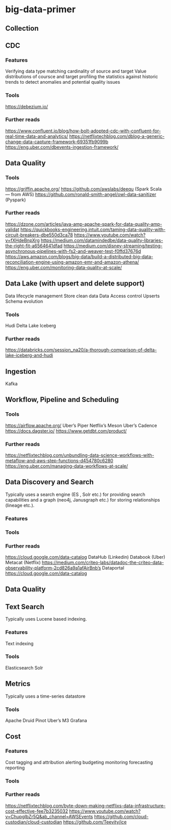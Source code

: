 # big-data-primer
 
 
## Collection

## CDC

### Features

Verifying data type matching
cardinality of source and target
Value distributions of coursce and target
profiling the statistics against historic trends to detect anomalies and potential quality issues

### Tools

https://debezium.io/

### Further reads

https://www.confluent.io/blog/how-bolt-adopted-cdc-with-confluent-for-real-time-data-and-analytics/
https://netflixtechblog.com/dblog-a-generic-change-data-capture-framework-69351fb9099b
https://eng.uber.com/dbevents-ingestion-framework/


## Data Quality

### Tools

https://griffin.apache.org/
https://github.com/awslabs/deequ (Spark Scala — from AWS)
https://github.com/ronald-smith-angel/owl-data-sanitizer (Pyspark)

### Further reads

https://dzone.com/articles/java-amp-apache-spark-for-data-quality-amp-validat
https://quickbooks-engineering.intuit.com/taming-data-quality-with-circuit-breakers-dbe550d3ca78
https://www.youtube.com/watch?v=fXHdeBnpXrg
https://medium.com/datamindedbe/data-quality-libraries-the-right-fit-a6564641dfad
https://medium.com/disney-streaming/testing-asynchronous-pipelines-with-fs2-and-weaver-test-f0ffd37676d
https://aws.amazon.com/blogs/big-data/build-a-distributed-big-data-reconciliation-engine-using-amazon-emr-and-amazon-athena/
https://eng.uber.com/monitoring-data-quality-at-scale/


## Data Lake (with upsert and delete support)
Data lifecycle management
Store clean data 
Data Access control
Upserts
Schema evolution

### Tools
Hudi
Delta Lake
Iceberg

### Further reads
https://databricks.com/session_na20/a-thorough-comparison-of-delta-lake-iceberg-and-hudi

 
## Ingestion

Kafka


## Workflow, Pipeline and Scheduling


### Tools

https://airflow.apache.org/
Uber’s Piper
Netflix’s Meson
Uber’s Cadence 
https://docs.dagster.io/
https://www.getdbt.com/product/


### Further reads

https://netflixtechblog.com/unbundling-data-science-workflows-with-metaflow-and-aws-step-functions-d454780c6280
https://eng.uber.com/managing-data-workflows-at-scale/ 

## Data Discovery and Search

Typically uses a search engine (ES , Solr etc.) for providing search capabilities and a graph (neo4j, Janusgraph etc.) for storing relationships (lineage etc.).

### Features


### Tools


### Further reads

https://cloud.google.com/data-catalog
DataHub (Linkedin)
Databook (Uber)
Metacat (Netflix)
https://medium.com/criteo-labs/datadoc-the-criteo-data-observability-platform-2cd826a9a1afAirBnb’s Dataportal
https://cloud.google.com/data-catalog

## Data Quality

## Text Search 

Typically uses Lucene based indexing.

### Features
Text indexing

### Tools

Elasticsearch
Solr

## Metrics

Typically uses a time-series datastore

### Tools
Apache Druid
Pinot
Uber’s M3
Grafana

## Cost

### Features

Cost tagging and attribution
alerting
budgeting
monitoring
forecasting
reporting

### Tools

### Further reads

https://netflixtechblog.com/byte-down-making-netflixs-data-infrastructure-cost-effective-fee7b3235032
https://www.youtube.com/watch?v=ChupgIbZr5Q&ab_channel=AWSEvents
https://github.com/cloud-custodian/cloud-custodian
https://github.com/Teevity/ice

